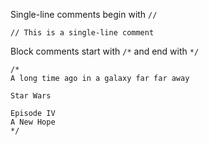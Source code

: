 Single-line comments begin with ```//```

    // This is a single-line comment

Block comments start with ```/*``` and end with ```*/```

    /*
    A long time ago in a galaxy far far away

    Star Wars

    Episode IV
    A New Hope
    */

